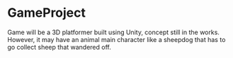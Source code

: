 # GameProject

Game will be a 3D platformer built using Unity, concept still in the works. However, it may have an animal main character like a sheepdog that has to go collect sheep that wandered off.
